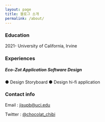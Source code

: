 ```yaml
---
layout: page
title: 블로그 소개
permalink: /about/
---
```


### Education

2021- University of California, Irvine

### Experiences

##### Eco-Zot Application Software Design

 ● Design Storyboard
 ● Design hi-fi application

### Contact info
Email : [jisupb@uci.edu](mailto:jisupb@uci.edu)

Twitter : [@chocolat_chibi](https://twitter.com/chocolat_chibi)


